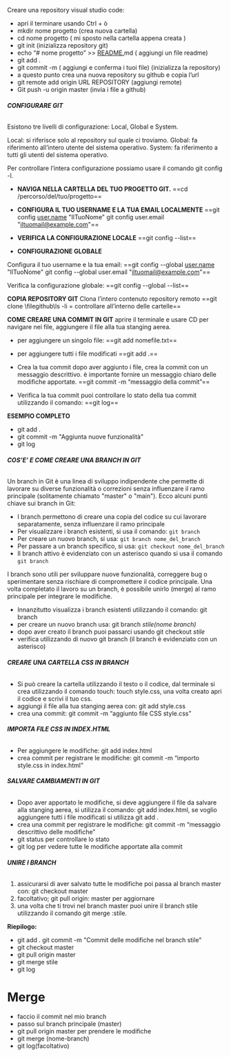 Creare una repository visual studio code:

- apri il terminare usando Ctrl + ò
- mkdir nome progetto (crea nuova cartella)
- cd nome progetto ( mi sposto nella cartella appena creata )
- git init (inizializza repository git)
- echo “# nome progetto” >> [README.](http://README.MD)md ( aggiungi un file readme)
- git add .
- git commit -m ( aggiungi e conferma i tuoi file) (inizializza la repository)
- a questo punto crea una nuova repository su github e copia l’url
- git remote add origin URL REPOSITORY (aggiungi remote)
- Git push -u origin master (invia i file a github)

###### **CONFIGURARE GIT**

Esistono tre livelli di configurazione: Local, Global e System.

Local: si riferisce solo al repository sul quale ci troviamo. Global: fa riferimento all’intero utente del sistema operativo. System: fa riferimento a tutti gli utenti del sistema operativo.

Per controllare l’intera configurazione possiamo usare il comando git config -l.

- **NAVIGA NELLA CARTELLA DEL TUO PROGETTO GIT.**
==cd /percorso/del/tuo/progetto==

- **CONFIGURA IL TUO USERNAME E LA TUA EMAIL LOCALMENTE**
==git config [user.name](http://user.name/) "IlTuoNome" git config user.email "[iltuomail@example.com](mailto:iltuomail@example.com)"==

- **VERIFICA LA CONFIGURAZIONE LOCALE**
==git config --list==


- **CONFIGURAZIONE GLOBALE**

Configura il tuo username e la tua email:
==git config --global [user.name](http://user.name/) "IlTuoNome" git config --global user.email "[iltuomail@example.com](mailto:iltuomail@example.com)"==

Verifica la configurazione globale:
==git config --global --list==

**COPIA REPOSITORY GIT**
Clona l’intero contenuto repository remoto
==git clone \filegithub\ls -li = controllare all’interno delle cartelle==

**COME CREARE UNA COMMIT IN GIT**
aprire il terminale e usare CD per navigare nei file, aggiungere il file alla tua stanging aerea.

- per aggiungere un singolo file:
==git add nomefile.txt==

- per aggiungere tutti i file modificati
==git add .==

- Crea la tua commit
dopo aver aggiunto i file, crea la commit con un messaggio descrittivo. è importante fornire un messaggio chiaro delle modifiche apportate.
==git commit -m “messaggio della commit”==

- Verifica la tua commit
puoi controllare lo stato della tua commit utilizzando il comando:
==git log==


**ESEMPIO COMPLETO**
- git add .
- git commit -m "Aggiunta nuove funzionalità"
- git log


###### **COS’E’ E COME CREARE UNA BRANCH IN GIT**

Un branch in Git è una linea di sviluppo indipendente che permette di lavorare su diverse funzionalità o correzioni senza influenzare il ramo principale (solitamente chiamato "master" o "main"). Ecco alcuni punti chiave sui branch in Git:

- I branch permettono di creare una copia del codice su cui lavorare separatamente, senza influenzare il ramo principale
- Per visualizzare i branch esistenti, si usa il comando: `git branch`
- Per creare un nuovo branch, si usa: `git branch nome_del_branch`
- Per passare a un branch specifico, si usa: `git checkout nome_del_branch`
- Il branch attivo è evidenziato con un asterisco quando si usa il comando `git branch`

I branch sono utili per sviluppare nuove funzionalità, correggere bug o sperimentare senza rischiare di compromettere il codice principale. Una volta completato il lavoro su un branch, è possibile unirlo (merge) al ramo principale per integrare le modifiche.

- Innanzitutto visualizza i branch esistenti utilizzando il comando: git branch
- per creare un nuovo branch usa: git branch _stile(nome branch)_
- dopo aver creato il branch puoi passarci usando git checkout _stile_
- verifica utilizzando di nuovo git branch (il branch è evidenziato con un asterisco)

###### **CREARE UNA CARTELLA CSS IN BRANCH**

- Si può creare la cartella utilizzando il testo o il codice, dal terminale si crea utilizzando il comando touch: touch style.css, una volta creato apri il codice e scrivi il tuo css.
- aggiungi il file alla tua stanging aerea con: git add style.css
- crea una commit: git commit -m “aggiunto file CSS style.css”
    

###### **IMPORTA FILE CSS IN INDEX.HTML**

- Per aggiungere le modifiche: git add index.html
- crea commit per registrare le modifiche: git commit -m “importo style.css in index.html”

###### **SALVARE CAMBIAMENTI IN GIT**

- Dopo aver apportato le modifiche, si deve aggiungere il file da salvare alla stanging aerea, si utilizza il comando: git add index.html, se voglio aggiungere tutti i file modificati si utilizza git add .
- crea una commit per registrare le modifiche: git commit -m “messaggio descrittivo delle modifiche”
- git status per controllare lo stato
- git log per vedere tutte le modifiche apportate alla commit

###### **UNIRE I BRANCH**

1. assicurarsi di aver salvato tutte le modifiche poi passa al branch master con: git checkout master
2. facoltativo; git pull origin: master per aggiornare
3. una volta che ti trovi nel branch master puoi unire il branch stile utilizzando il comando git merge :stile.

**Riepilogo:**

- git add . git commit -m "Commit delle modifiche nel branch stile"
- git checkout master
- git pull origin master
- git merge stile
- git log

# **Merge**

- faccio il commit nel mio branch
- passo sul branch principale (master)
- git pull origin master per prendere le modifiche
- git merge (nome-branch)
- git log(facoltativo)